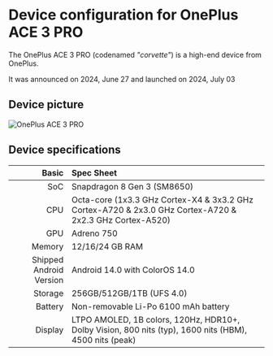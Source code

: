 Device configuration for OnePlus ACE 3 PRO
=========================================

The OnePlus ACE 3 PRO (codenamed _"corvette"_) is a high-end device from OnePlus.

It was announced on 2024, June 27 and launched on 2024, July 03

## Device picture

![OnePlus ACE 3 PRO](https://i.ebayimg.com/images/g/6rAAAOSwEvZmp94r/s-l1600.webp "OnePlus ACE 3 PRO")

## Device specifications

Basic   | Spec Sheet
-------:|:-------------------------
SoC     | Snapdragon 8 Gen 3 (SM8650)
CPU     | Octa-core (1x3.3 GHz Cortex-X4 & 3x3.2 GHz Cortex-A720 & 2x3.0 GHz Cortex-A720 & 2x2.3 GHz Cortex-A520)
GPU     | Adreno 750
Memory  | 12/16/24 GB RAM
Shipped Android Version | Android 14.0 with ColorOS 14.0
Storage | 256GB/512GB/1TB (UFS 4.0)
Battery | Non-removable Li-Po 6100 mAh battery
Display | LTPO AMOLED, 1B colors, 120Hz, HDR10+, Dolby Vision, 800 nits (typ), 1600 nits (HBM), 4500 nits (peak)
